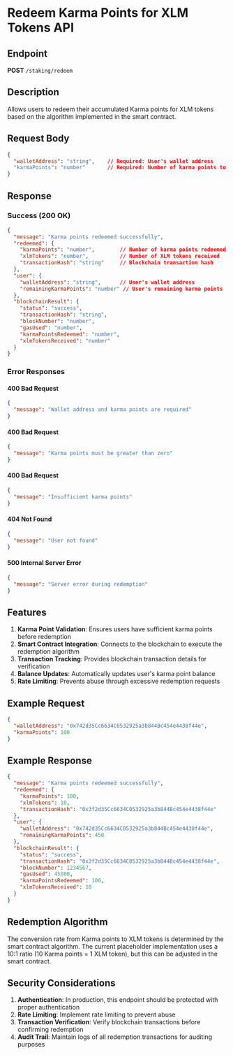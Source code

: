 # Redeem Karma Points for XLM Tokens API

## Endpoint

**POST** `/staking/redeem`

## Description

Allows users to redeem their accumulated Karma points for XLM tokens based on the algorithm implemented in the smart contract.

## Request Body

```json
{
  "walletAddress": "string",    // Required: User's wallet address
  "karmaPoints": "number"       // Required: Number of karma points to redeem
}
```

## Response

### Success (200 OK)

```json
{
  "message": "Karma points redeemed successfully",
  "redeemed": {
    "karmaPoints": "number",        // Number of karma points redeemed
    "xlmTokens": "number",          // Number of XLM tokens received
    "transactionHash": "string"     // Blockchain transaction hash
  },
  "user": {
    "walletAddress": "string",      // User's wallet address
    "remainingKarmaPoints": "number" // User's remaining karma points
  },
  "blockchainResult": {
    "status": "success",
    "transactionHash": "string",
    "blockNumber": "number",
    "gasUsed": "number",
    "karmaPointsRedeemed": "number",
    "xlmTokensReceived": "number"
  }
}
```

### Error Responses

#### 400 Bad Request
```json
{
  "message": "Wallet address and karma points are required"
}
```

#### 400 Bad Request
```json
{
  "message": "Karma points must be greater than zero"
}
```

#### 400 Bad Request
```json
{
  "message": "Insufficient karma points"
}
```

#### 404 Not Found
```json
{
  "message": "User not found"
}
```

#### 500 Internal Server Error
```json
{
  "message": "Server error during redemption"
}
```

## Features

1. **Karma Point Validation**: Ensures users have sufficient karma points before redemption
2. **Smart Contract Integration**: Connects to the blockchain to execute the redemption algorithm
3. **Transaction Tracking**: Provides blockchain transaction details for verification
4. **Balance Updates**: Automatically updates user's karma point balance
5. **Rate Limiting**: Prevents abuse through excessive redemption requests

## Example Request

```json
{
  "walletAddress": "0x742d35Cc6634C0532925a3b844Bc454e4438f44e",
  "karmaPoints": 100
}
```

## Example Response

```json
{
  "message": "Karma points redeemed successfully",
  "redeemed": {
    "karmaPoints": 100,
    "xlmTokens": 10,
    "transactionHash": "0x3f2d35Cc6634C0532925a3b844Bc454e4438f44e"
  },
  "user": {
    "walletAddress": "0x742d35Cc6634C0532925a3b844Bc454e4438f44e",
    "remainingKarmaPoints": 450
  },
  "blockchainResult": {
    "status": "success",
    "transactionHash": "0x3f2d35Cc6634C0532925a3b844Bc454e4438f44e",
    "blockNumber": 1234567,
    "gasUsed": 45000,
    "karmaPointsRedeemed": 100,
    "xlmTokensReceived": 10
  }
}
```

## Redemption Algorithm

The conversion rate from Karma points to XLM tokens is determined by the smart contract algorithm. The current placeholder implementation uses a 10:1 ratio (10 Karma points = 1 XLM token), but this can be adjusted in the smart contract.

## Security Considerations

1. **Authentication**: In production, this endpoint should be protected with proper authentication
2. **Rate Limiting**: Implement rate limiting to prevent abuse
3. **Transaction Verification**: Verify blockchain transactions before confirming redemption
4. **Audit Trail**: Maintain logs of all redemption transactions for auditing purposes